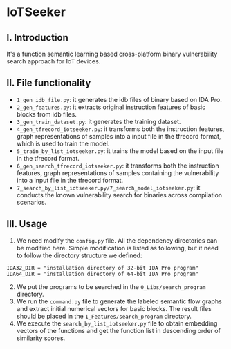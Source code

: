 
# IoTSeeker
## I. Introduction
It's a function semantic learning based cross-platform binary vulnerability search approach for IoT devices.

## II. File functionality
- `1_gen_idb_file.py`: it generates the idb files of binary based on IDA Pro.
- `2_gen_features.py`: it extracts original instruction features of basic blocks from idb files. 
- `3_gen_train_dataset.py`: it generates the training dataset.
- `4_gen_tfrecord_iotseeker.py`: it transforms both the instruction features, graph representations of samples into a input file in the tfrecord format, which is used to train the model. 
- `5_train_by_list_iotseeker.py`: it trains the model based on the input file in the tfrecord format.
- `6_gen_search_tfrecord_iotseeker.py`: it transforms both the instruction features, graph representations of samples containing the vulnerability into a input file in the tfrecord format.
- `7_search_by_list_iotseeker.py/7_search_model_iotseeker.py`: it conducts the known vulnerability search for binaries across compilation scenarios.


## III. Usage
1. We need modify the `config.py` file. All the dependency directories can be modified here. Simple modification is listed as following, but it need to follow the directory structure we defined:
```
IDA32_DIR = "installation directory of 32-bit IDA Pro program"
IDA64_DIR = "installation directory of 64-bit IDA Pro program"
```
2. We put the programs to be searched in the `0_Libs/search_program` directory.
3. We run the `command.py` file to generate the labeled semantic flow graphs and extract initial numerical vectors for basic blocks. The result files should be placed in the `1_Features/search_program` directory.
4. We execute the `search_by_list_iotseeker.py` file to obtain embedding vectors of the functions and get the function list in descending order of similarity scores.